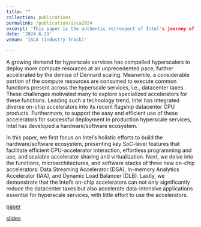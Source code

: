 ```yaml
---
title: ""
collection: publications
permalink: /publication/isca2024
excerpt: 'This paper is the authentic retrospect of Intel's journey of building SoC-level features and software ecosystems for accelerators, and integrating various data accelerators into the modern Xeon CPU chips. [paper](https://ieeexplore.ieee.org/document/10609705) [slides](https://YifanYuan3.github.io/files/isca2024industry.pptx)'
date: '2024.6.29'
venue: 'ISCA (Industry Track)'

---
```


A growing demand for hyperscale services has compelled hyperscalers to deploy more compute resources at an unprecedented pace, further accelerated by the demise of Dennard scaling. Meanwhile, a considerable portion of the compute resources are consumed to execute common functions present across the hyperscale services, i.e., datacenter taxes. These challenges motivated many to explore specialized accelerators for these functions. Leading such a technology trend, Intel has integrated diverse on-chip accelerators into its recent flagship datacenter CPU products. Furthermore, to support the easy and efficient use of these accelerators for successful deployment in production hyperscale services, Intel has developed a hardware/software ecosystem.

In this paper, we first focus on Intel’s holistic efforts to build the hardware/software ecosystem, presenting key SoC-level features that facilitate efficient CPU-accelerator interaction, effortless programming and use, and scalable accelerator sharing and virtualization. Next, we delve into the functions, microarchitectures, and software stacks of three new on-chip accelerators: Data Streaming Accelerator (DSA), In-memory Analytics Accelerator (IAA), and Dynamic Load Balancer (DLB). Lastly, we demonstrate that the Intel’s on-chip accelerators can not only significantly reduce the datacenter taxes but also accelerate data-intensive applications essential for hyperscale services, with little effort to use the accelerators.

[paper](https://ieeexplore.ieee.org/document/10609705)

[slides](https://YifanYuan3.github.io/files/isca2024industry.pptx)